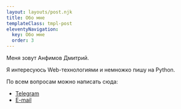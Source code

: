 ```yaml
---
layout: layouts/post.njk
title: Обо мне
templateClass: tmpl-post
eleventyNavigation:
  key: Обо мне
  order: 3
---
```


Меня зовут Анфимов Дмитрий.

Я интересуюсь Web-технологиями и немножко пишу на Python.

По всем вопросам можно написать сюда:
- [Telegram](https://t.me/anfimov_work)
- [E-mail](mailto:lovesolaristics@gmail.com)
